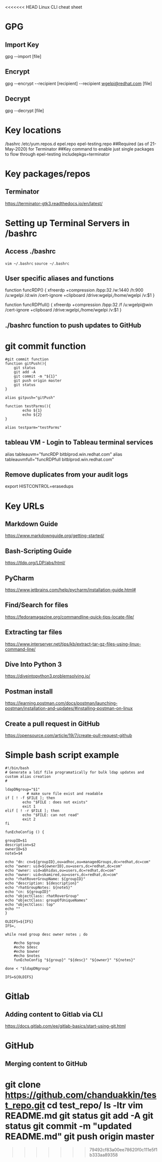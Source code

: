 <<<<<<< HEAD
Linux CLI cheat sheet

# GPG

## Import Key
gpg --import [file]

## Encrypt
gpg --encrypt --recipient [recipient] --recipient wgelpi@redhat.com [file]

## Decrypt
gpg --decrypt [file]

# Key locations

/bashrc
/etc/yum.repos.d
epel.repo
epel-testing.repo ##Required (as of 21-May-2020) for Terminator
	##Key command to enable just single packages to flow through epel-testing
	includepkgs=terminator

# Key packages/repos

## Terminator
https://terminator-gtk3.readthedocs.io/en/latest/

# Setting up Terminal Servers in /bashrc

## Access ./bashrc
`vim ~/.bashrc`
`source ~/.bashrc`

## User specific aliases and functions
function funcRDP() {
    xfreerdp +compression /bpp:32 /w:1440 /h:900 /u:wgelpi /d:win /cert-ignore +clipboard /drive:wgelpi,/home/wgelpi /v:$1
}

function funcRDPfull() {
    xfreerdp +compression /bpp:32 /f /u:wgelpi@win /cert-ignore +clipboard /drive:wgelpi,/home/wgelpi /v:$1
}

## ./bashrc function to push updates to GitHub

# git commit function
```
#git commit function 
function gitPush(){
	git status
    git add -A
    git commit -m "${1}"
    git push origin master
    git status
}

alias gitpush="gitPush"

function testParms(){
        echo ${1}
        echo ${2}
}

alias testparm="testParms"
```

## tableau VM - Login to Tableau terminal services
alias tableauvm="funcRDP bitblprod.win.redhat.com"
alias tableauvmfull="funcRDPfull bitblprod.win.redhat.com"

## Remove duplicates from your audit logs
export HISTCONTROL=erasedups

# Key URLs

## Markdown Guide
https://www.markdownguide.org/getting-started/

## Bash-Scripting Guide
https://tldp.org/LDP/abs/html/

## PyCharm
https://www.jetbrains.com/help/pycharm/installation-guide.html#

## Find/Search for files
https://fedoramagazine.org/commandline-quick-tips-locate-file/

## Extracting tar files
https://www.interserver.net/tips/kb/extract-tar-gz-files-using-linux-command-line/

## Dive Into Python 3
https://diveintopython3.problemsolving.io/

## Postman install
https://learning.postman.com/docs/postman/launching-postman/installation-and-updates/#installing-postman-on-linux

## Create a pull request in GitHub
https://opensource.com/article/19/7/create-pull-request-github

# Simple bash script example
```
#!/bin/bash
# Generate a ldif file programatically for bulk ldap updates and custom alias creation
# 

ldapDNgroup="$1"
		  # make sure file exist and readable
if [ ! -f $FILE ]; then
		echo "$FILE : does not exists"
		exit 1
elif [ ! -r $FILE ]; then
		echo "$FILE: can not read"
		exit 2
fi

funEchoConfig () {

groupID=$1
description=$2
ownerID=$3
noteS=$4

echo "dn: cn=${groupID},ou=adhoc,ou=managedGroups,dc=redhat,dc=com"
echo "owner: uid=${ownerID},ou=users,dc=redhat,dc=com"
echo "owner: uid=abhidas,ou=users,dc=redhat,dc=com"
echo "owner: uid=skamired,ou=users,dc=redhat,dc=com"
echo "rhatRoverGroupName: ${groupID}"
echo "description: ${description}"
echo "rhatGroupNotes: ${noteS}"
echo "cn: ${groupID}"
echo "objectClass: rhatRoverGroup"
echo "objectClass: groupOfUniqueNames"
echo "objectClass: top"
echo ""
}

OLDIFS=${IFS}
IFS=,

while read group desc owner notes ; do	

    #echo $group
    #echo $desc
    #echo $owner
    #echo $notes
    funEchoConfig "${group}" "${desc}" "${owner}" "${notes}"

done < "$ldapDNgroup"

IFS=${OLDIFS}
```

# Gitlab

## Adding content to Gitlab via CLI
https://docs.gitlab.com/ee/gitlab-basics/start-using-git.html

# GitHub

## Merging content to GitHub
git clone https://github.com/chanduakkin/test_repo.git
cd test_repo/
ls -ltr
vim README.md 
git status
git add -A
git status
git commit -m "updated README.md"
git push origin master
=======
>>>>>>> 79492cf83a00ee78620f0c111e5f1b333aa89358